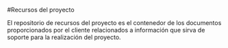 #Recursos del proyecto

El repositorio de recursos del proyecto es el contenedor de los documentos proporcionados por el cliente relacionados a información que sirva de soporte para la realización del proyecto. 
